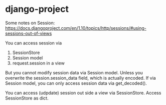 # django-project

Some notes on Session:
https://docs.djangoproject.com/en/1.10/topics/http/sessions/#using-sessions-out-of-views

You can access session via 
1. SessionStore 
2. Session model 
3. request.session in a view

But you cannot modify session data via Session model. Unless you overwrite the session.session_data field, which is actually encoded.
If via Session model, you can only access session data via get_decoded().


You can access (udpdate) session out side a view via SessionStore.
Access SessionStore as dict.
